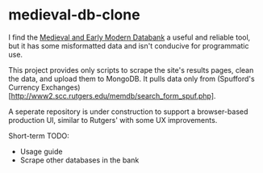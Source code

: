# medieval-db-clone

I find the [Medieval and Early Modern Databank](http://www2.scc.rutgers.edu/memdb/) a useful and reliable tool, but it has some misformatted data and isn't conducive for programmatic use. 

This project provides only scripts to scrape the site's results pages, clean the data, and upload them to MongoDB. It pulls data only from (Spufford's Currency Exchanges)[http://www2.scc.rutgers.edu/memdb/search_form_spuf.php].

A seperate repository is under construction to support a browser-based production UI, similar to Rutgers' with some UX improvements.

Short-term TODO:
- Usage guide
- Scrape other databases in the bank

